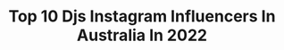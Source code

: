 ---
title: Top 10 Djs Instagram Influencers In Australia In 2022
description: >-
  Find top djs Instagram influencers in Australia in 2022. Most popular hashtags: #dj #music #letsgo.
platform: Instagram
hits: 39
text_top: Discover the most popular Instagram accounts on inBeat.
text_bottom: Our platform has 39 Instagram influencers like this in Australia for you to work with.
profiles:
  - username: "thefadersdjs"
    fullname: >-
      
    bio: >-
      DJs, Universal Music Agent, IMG Global Comms, Oakley jo@jwtp.com.au kailei@luckyent.com #thefadersdjs
    location: "Australia"
    followers: 27061
    engagement: 173
    commentsToLikes: 0.057479
    id: ck0w2etixo00w0i19sfpn8gts
    verified: false
    hashtags: ""
  - username: "djsyrahofficial"
    fullname: >-
      Dj Syrah
    bio: >-
      #djsyrah DJ/Producer From Indore 🎧🎹🎶 For Bookings Email ➡️ djsyrahofficial@gmail.com www.facebook.com/djsyrahofficial
    location: "Australia"
    followers: 50931
    engagement: 338
    commentsToLikes: 0.020630
    id: ck0vz2cxb6xu30i19730s8zzo
    verified: false
    hashtags: "#bollywoodforever11, #album, #djsyrah, #dj"
  - username: "djskaps"
    fullname: >-
      Skappy Loso
    bio: >-
      🎧 - DJ/Producer 🎼 - HipHop & RnB Expert 🙏🏾 - RIP CADET❤️❤️❤️
    location: "Australia"
    followers: 2698
    engagement: 1749
    commentsToLikes: 0.117278
    id: ck15ux1nhowun0i192az1qztr
    verified: false
    hashtags: "#saturdayshellingswithskappy, #saturdayswithskappy, #youknowthevibes, #ynl"
  - username: "chloemarin__"
    fullname: >-
      Chloe Marin
    bio: >-
      Singer. Performer. Songwriter. 🎤 “This Is Who We Are” Listen Here ⬇️
    location: "Australia"
    followers: 17947
    engagement: 290
    commentsToLikes: 0.099553
    id: ck6tixt431mxn0j71d7rdxpst
    verified: false
    hashtags: "#instadaily, #throwbackthursday, #missit, #chloemarin"
  - username: "mha_iri_official"
    fullname: >-
      Mha Iri
    bio: >-
      🏴󠁧󠁢󠁳󠁣󠁴󠁿 Producer based in Melbourne 1605, Analytictrail, Respekt Recordings
    location: "Australia"
    followers: 23460
    engagement: 471
    commentsToLikes: 0.141663
    id: ck14h2tr189ku0i19g43cn6ij
    verified: false
    hashtags: "#news, #technopeople, #happy, #releasenews"
  - username: "3viemathers"
    fullname: >-
      ♥️ 𝓔𝓿𝓮
    bio: >-
      ♉️🌈 | 💌: 𝘦𝘷𝘦_2498@𝘩𝘰𝘵𝘮𝘢𝘪𝘭.𝘤𝘰𝘮 . .
    location: "Australia"
    followers: 4915
    engagement: 1317
    commentsToLikes: 0.243431
    id: ckf5mvsnbvmgs0j23anmvqzuu
    verified: false
    hashtags: "#melbournefoodie, #melbournefoodblogger, #melbourneeats, #melbfoodbaby"
  - username: "jheuston"
    fullname: >-
      Josh Heuston
    bio: >-
      IMG x Tess.Stillwell@img.com Acting- we.are@thexdivision.com.au Jheustoncontact@gmail.com
    location: "Australia"
    followers: 606502
    engagement: 398
    commentsToLikes: 0.018213
    id: ck5ceyuc6lzhp0i11fbptch73
    verified: true
    hashtags: "#tagheuercarrera, #camillawithlove, #takemetotinseltown, #conqueryourgreatness"
  - username: "lukericketson"
    fullname: >-
      Luke Ricketson
    bio: >-
      GSA Sport and Leisure Insurance Broker | Ex NRL Rooster, now board member.
    location: "Australia"
    followers: 12002
    engagement: 585
    commentsToLikes: 0.048280
    id: ck0w3sis4v1nb0i19dkdfsk34
    verified: false
    hashtags: "#sophia, #djsfood"
  - username: "adutakech"
    fullname: >-
      Adut Akech Bior
    bio: >-
      2019 BFA - Model of The Year 2019 Industry vote - Model of The Year 2019 Time - 100 NEXT List
    location: "Australia"
    followers: 1138170
    engagement: 1039
    commentsToLikes: 0.009053
    id: ck0tt8w181npr0i198amrc2lq
    verified: true
    hashtags: "#djsss20, #ripchadwickbossman, #versaceholiday, #africatotheworld"
  - username: "charleefraser"
    fullname: >-
      Charlee Fraser
    bio: >-
      Model | in the | Making IMG Worldwide. 🌏
    location: "Australia"
    followers: 35359
    engagement: 155
    commentsToLikes: 0.041335
    id: ck0tuzowg9djf0i19kah3xewl
    verified: true
    hashtags: "#sceneone, #scenetwo, #watchthisspace, #campaign"
---